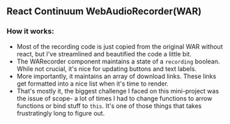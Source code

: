 ## React Continuum WebAudioRecorder(WAR)

### How it works: 

* Most of the recording code is just copied from the original WAR without react, but I've streamlined and beautified the code a little bit.
* The WARecorder component maintains a state of a `recording` boolean. While not crucial, it's nice for updating buttons and text labels.
* More importantly, it maintains an array of download links. These links get formatted into a nice list when it's time to render. 
* That's mostly it, the biggest challenge I faced on this mini-project was the issue of scope- a lot of times I had to change functions to arrow functions or bind stuff to `this`. It's one of those things that takes frustratingly long to figure out.  